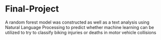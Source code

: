# Final-Project
A random forest model was constructed as well as a text analysis using Natural Language Processing to predict whether machine learning can be utilized to try to classify biking injuries or deaths in motor vehicle collisions
